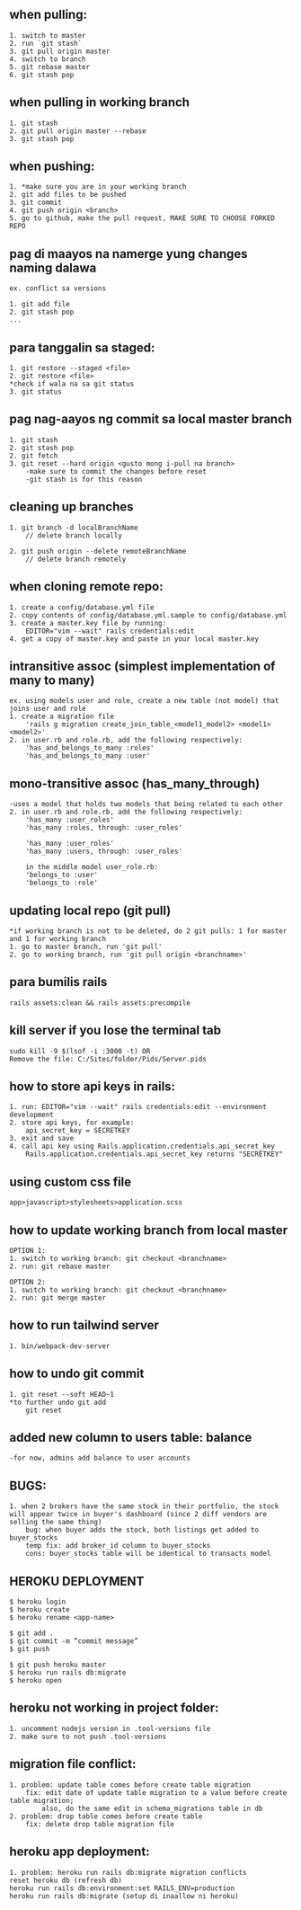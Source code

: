 ## when pulling:
    1. switch to master
    2. run `git stash`
    3. git pull origin master
    4. switch to branch
    5. git rebase master
    6. git stash pop

## when pulling in working branch
    1. git stash
    2. git pull origin master --rebase
    3. git stash pop

## when pushing:
    1. *make sure you are in your working branch
    2. git add files to be pushed
    3. git commit
    4. git push origin <branch>
    5. go to github, make the pull request, MAKE SURE TO CHOOSE FORKED REPO



## pag di maayos na namerge yung changes naming dalawa
    ex. conflict sa versions

    1. git add file
    2. git stash pop
    ...


## para tanggalin sa staged:
    1. git restore --staged <file>
    2. git restore <file>
    *check if wala na sa git status
    3. git status

## pag nag-aayos ng commit sa local master branch
    1. git stash
    2. git stash pop
    2. git fetch
    3. git reset --hard origin <gusto mong i-pull na branch>
        -make sure to commit the changes before reset
        -git stash is for this reason

## cleaning up branches
    1. git branch -d localBranchName
        // delete branch locally

    2. git push origin --delete remoteBranchName
        // delete branch remotely

## when cloning remote repo:
    1. create a config/database.yml file
    2. copy contents of config/database.yml.sample to config/database.yml
    3. create a master.key file by running:
        EDITOR="vim --wait" rails credentials:edit
    4. get a copy of master.key and paste in your local master.key


## intransitive assoc (simplest implementation of many to many)
    ex. using models user and role, create a new table (not model) that joins user and role
    1. create a migration file
        'rails g migration create_join_table_<model1_model2> <model1> <model2>'
    2. in user.rb and role.rb, add the following respectively:
        'has_and_belongs_to_many :roles'
        'has_and_belongs_to_many :user'

## mono-transitive assoc (has_many_through)
    -uses a model that holds two models that being related to each other
    2. in user.rb and role.rb, add the following respectively:
        'has_many :user_roles'
        'has_many :roles, through: :user_roles'

        'has_many :user_roles'
        'has_many :users, through: :user_roles'

        in the middle model user_role.rb:
        'belongs_to :user'
        'belongs_to :role'


## updating local repo (git pull)
    *if working branch is not to be deleted, do 2 git pulls: 1 for master and 1 for working branch
    1. go to master branch, run 'git pull'
    2. go to working branch, run 'git pull origin <branchname>'

## para bumilis rails
    rails assets:clean && rails assets:precompile 

## kill server if you lose the terminal tab
    sudo kill -9 $(lsof -i :3000 -t) OR
    Remove the file: C:/Sites/folder/Pids/Server.pids


## how to store api keys in rails:
    1. run: EDITOR="vim --wait" rails credentials:edit --environment development
    2. store api keys, for example:
        api_secret_key = SECRETKEY
    3. exit and save
    4. call api key using Rails.application.credentials.api_secret_key
        Rails.application.credentials.api_secret_key returns "SECRETKEY"
        
## using custom css file
    app>javascript>stylesheets>application.scss


## how to update working branch from local master
    OPTION 1:
    1. switch to working branch: git checkout <branchname>
    2. run: git rebase master

    OPTION 2:
    1. switch to working branch: git checkout <branchname>
    2. run: git merge master

## how to run tailwind server
    1. bin/webpack-dev-server

## how to undo git commit
    1. git reset --soft HEAD~1
    *to further undo git add
        git reset


## added new column to users table: balance
    -for now, admins add balance to user accounts

## BUGS:
    1. when 2 brokers have the same stock in their portfolio, the stock will appear twice in buyer's dashboard (since 2 diff vendors are selling the same thing)
        bug: when buyer adds the stock, both listings get added to buyer_stocks
        temp fix: add broker_id column to buyer_stocks
        cons: buyer_stocks table will be identical to transacts model


##  HEROKU DEPLOYMENT
    $ heroku login
    $ heroku create
    $ heroku rename <app-name>

    $ git add .
    $ git commit -m “commit message”
    $ git push

    $ git push heroku master
    $ heroku run rails db:migrate
    $ heroku open


## heroku not working in project folder:
    1. uncomment nodejs version in .tool-versions file
    2. make sure to not push .tool-versions
    
## migration file conflict:
    1. problem: update table comes before create table migration
        fix: edit date of update table migration to a value before create table migration;
            also, do the same edit in schema_migrations table in db
    2. problem: drop table comes before create table
        fix: delete drop table migration file


## heroku app deployment:
    1. problem: heroku run rails db:migrate migration conflicts
    reset heroku db (refresh db)
    heroku run rails db:environment:set RAILS_ENV=production
    heroku run rails db:migrate (setup di inaallow ni heroku)